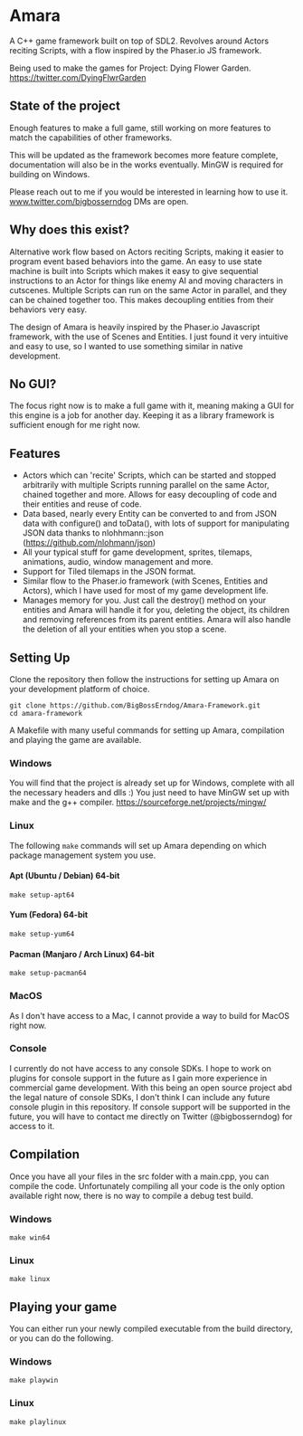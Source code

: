 # Amara
A C++ game framework built on top of SDL2. Revolves around Actors reciting Scripts, with a flow inspired by the Phaser.io JS framework.

Being used to make the games for Project: Dying Flower Garden.
https://twitter.com/DyingFlwrGarden

## State of the project

Enough features to make a full game, still working on more features to match the capabilities of other frameworks.

This will be updated as the framework becomes more feature complete, documentation will also be in the works eventually.
MinGW is required for building on Windows.

Please reach out to me if you would be interested in learning how to use it.
www.twitter.com/bigbosserndog
DMs are open.


## Why does this exist?

Alternative work flow based on Actors reciting Scripts, making it easier to program event based behaviors into the game. An easy to use state machine is built into Scripts which makes it easy to give sequential instructions to an Actor for things like enemy AI and moving characters in cutscenes. Multiple Scripts can run on the same Actor in parallel, and they can be chained together too. This makes decoupling entities from their behaviors very easy.

The design of Amara is heavily inspired by the Phaser.io Javascript framework, with the use of Scenes and Entities. I just found it very intuitive and easy to use, so I wanted to use something similar in native development. 

## No GUI?
The focus right now is to make a full game with it, meaning making a GUI for this engine is a job for another day.
Keeping it as a library framework is sufficient enough for me right now.

## Features
 - Actors which can 'recite' Scripts, which can be started and stopped arbitrarily with multiple Scripts running parallel on the same Actor, chained together and more. Allows for easy decoupling of code and their entities and reuse of code.
 - Data based, nearly every Entity can be converted to and from JSON data with configure() and toData(), with lots of support for manipulating JSON data thanks to nlohhmann::json (https://github.com/nlohmann/json)
 - All your typical stuff for game development, sprites, tilemaps, animations, audio, window management and more.
 - Support for Tiled tilemaps in the JSON format.
 - Similar flow to the Phaser.io framework (with Scenes, Entities and Actors), which I have used for most of my game development life.
 - Manages memory for you. Just call the destroy() method on your entities and Amara will handle it for you, deleting the object, its children and removing references from its parent entities. Amara will also handle the deletion of all your entities when you stop a scene.

## Setting Up
Clone the repository then follow the instructions for setting up Amara on your development platform of choice.
```
git clone https://github.com/BigBossErndog/Amara-Framework.git
cd amara-framework
```
A Makefile with many useful commands for setting up Amara, compilation and playing the game are available.

### Windows
You will find that the project is already set up for Windows, complete with all the necessary headers and dlls :)
You just need to have MinGW set up with make and the g++ compiler.
https://sourceforge.net/projects/mingw/

### Linux
The following `make` commands will set up Amara depending on which package management system you use.
#### Apt (Ubuntu / Debian) 64-bit
```
make setup-apt64
```
#### Yum (Fedora) 64-bit
```
make setup-yum64
```
#### Pacman (Manjaro / Arch Linux) 64-bit
```
make setup-pacman64
```


### MacOS
As I don't have access to a Mac, I cannot provide a way to build for MacOS right now.

### Console
I currently do not have access to any console SDKs. I hope to work on plugins for console support in the future as I gain more experience in commercial game development.
With this being an open source project abd the legal nature of console SDKs, I don't think I can include any future console plugin in this repository. If console support will be supported in the future, you will have to contact me directly on Twitter (@bigbosserndog) for access to it.

## Compilation
Once you have all your files in the src folder with a main.cpp, you can compile the code. Unfortunately compiling all your code is the only option available right now, there is no way to compile a debug test build.
### Windows
```
make win64
```
### Linux
```
make linux
```

## Playing your game
You can either run your newly compiled executable from the build directory, or you can do the following.
### Windows
```
make playwin
```
### Linux
```
make playlinux
```
